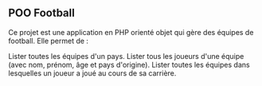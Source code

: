 POO Football
-------------

Ce projet est une application en PHP orienté objet qui gère des équipes de football. Elle permet de :

Lister toutes les équipes d'un pays.
Lister tous les joueurs d'une équipe (avec nom, prénom, âge et pays d'origine).
Lister toutes les équipes dans lesquelles un joueur a joué au cours de sa carrière.
